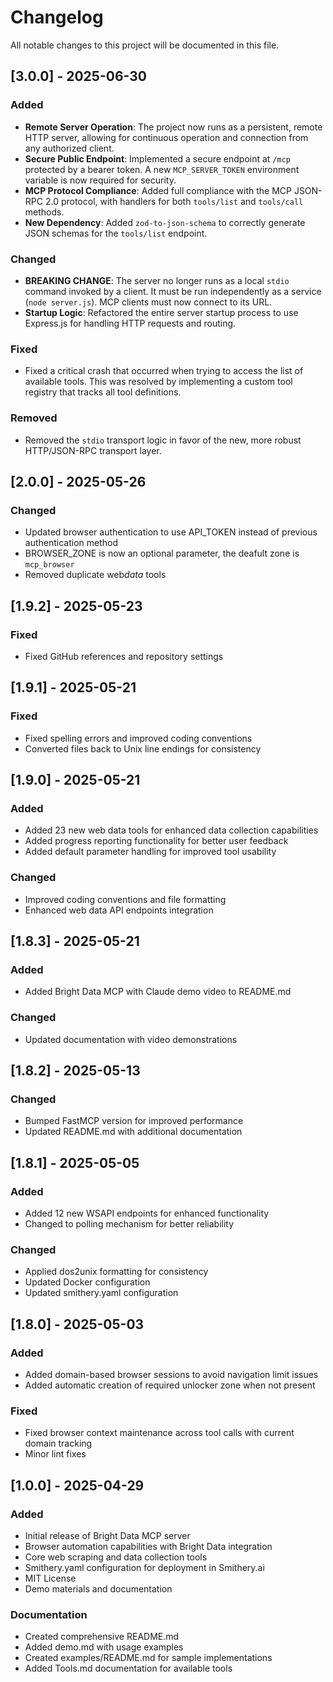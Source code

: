 # Changelog

All notable changes to this project will be documented in this file.

## [3.0.0] - 2025-06-30

### Added

- **Remote Server Operation**: The project now runs as a persistent, remote HTTP server, allowing for continuous operation and connection from any authorized client.
- **Secure Public Endpoint**: Implemented a secure endpoint at `/mcp` protected by a bearer token. A new `MCP_SERVER_TOKEN` environment variable is now required for security.
- **MCP Protocol Compliance**: Added full compliance with the MCP JSON-RPC 2.0 protocol, with handlers for both `tools/list` and `tools/call` methods.
- **New Dependency**: Added `zod-to-json-schema` to correctly generate JSON schemas for the `tools/list` endpoint.

### Changed

- **BREAKING CHANGE**: The server no longer runs as a local `stdio` command invoked by a client. It must be run independently as a service (`node server.js`). MCP clients must now connect to its URL.
- **Startup Logic**: Refactored the entire server startup process to use Express.js for handling HTTP requests and routing.

### Fixed

- Fixed a critical crash that occurred when trying to access the list of available tools. This was resolved by implementing a custom tool registry that tracks all tool definitions.

### Removed

- Removed the `stdio` transport logic in favor of the new, more robust HTTP/JSON-RPC transport layer.

## [2.0.0] - 2025-05-26

### Changed

- Updated browser authentication to use API_TOKEN instead of previous authentication method
- BROWSER_ZONE is now an optional parameter, the deafult zone is `mcp_browser`
- Removed duplicate web*data* tools

## [1.9.2] - 2025-05-23

### Fixed

- Fixed GitHub references and repository settings

## [1.9.1] - 2025-05-21

### Fixed

- Fixed spelling errors and improved coding conventions
- Converted files back to Unix line endings for consistency

## [1.9.0] - 2025-05-21

### Added

- Added 23 new web data tools for enhanced data collection capabilities
- Added progress reporting functionality for better user feedback
- Added default parameter handling for improved tool usability

### Changed

- Improved coding conventions and file formatting
- Enhanced web data API endpoints integration

## [1.8.3] - 2025-05-21

### Added

- Added Bright Data MCP with Claude demo video to README.md

### Changed

- Updated documentation with video demonstrations

## [1.8.2] - 2025-05-13

### Changed

- Bumped FastMCP version for improved performance
- Updated README.md with additional documentation

## [1.8.1] - 2025-05-05

### Added

- Added 12 new WSAPI endpoints for enhanced functionality
- Changed to polling mechanism for better reliability

### Changed

- Applied dos2unix formatting for consistency
- Updated Docker configuration
- Updated smithery.yaml configuration

## [1.8.0] - 2025-05-03

### Added

- Added domain-based browser sessions to avoid navigation limit issues
- Added automatic creation of required unlocker zone when not present

### Fixed

- Fixed browser context maintenance across tool calls with current domain tracking
- Minor lint fixes

## [1.0.0] - 2025-04-29

### Added

- Initial release of Bright Data MCP server
- Browser automation capabilities with Bright Data integration
- Core web scraping and data collection tools
- Smithery.yaml configuration for deployment in Smithery.ai
- MIT License
- Demo materials and documentation

### Documentation

- Created comprehensive README.md
- Added demo.md with usage examples
- Created examples/README.md for sample implementations
- Added Tools.md documentation for available tools
